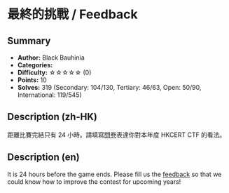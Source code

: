 最終的挑戰 / Feedback
===

## Summary

* **Author:** Black Bauhinia
* **Categories:** 
* **Difficulty:** ☆☆☆☆☆ (0)
* **Points:** 10
* **Solves:** 319 (Secondary: 104/130, Tertiary: 46/63, Open: 50/90, International: 119/545)

## Description (zh-HK)

距離比賽完結只有 24 小時。請填寫[問卷](https://forms.gle/5bduqZQwtfXKzTwYA)表達你對本年度 HKCERT CTF 的看法。

## Description (en)

It is 24 hours before the game ends. Please fill us the [feedback](https://forms.gle/5bduqZQwtfXKzTwYA) so that we could know how to improve the contest for upcoming years!





